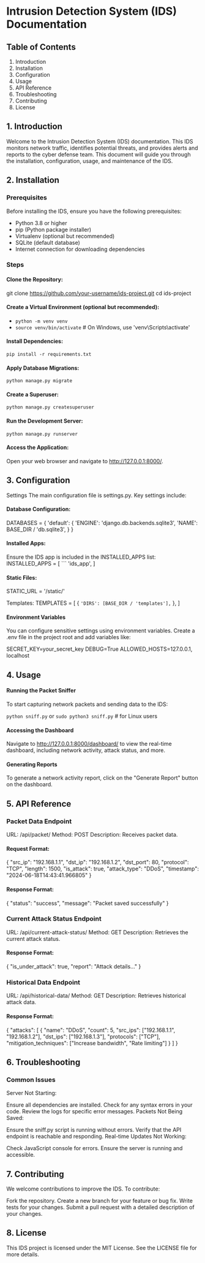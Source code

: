 # Intrusion Detection System (IDS) Documentation

## Table of Contents
1. Introduction
2. Installation
3. Configuration
4. Usage
5. API Reference
6. Troubleshooting
7. Contributing
8. License

## 1. Introduction
Welcome to the Intrusion Detection System (IDS) documentation. This IDS monitors network traffic, identifies potential threats, and provides alerts and reports to the cyber defense team. This document will guide you through the installation, configuration, usage, and maintenance of the IDS.

## 2. Installation
### Prerequisites
Before installing the IDS, ensure you have the following prerequisites:

- Python 3.8 or higher
- pip (Python package installer)
- Virtualenv (optional but recommended)
- SQLite (default database)
- Internet connection for downloading dependencies

### Steps
#### Clone the Repository:
git clone https://github.com/your-username/ids-project.git
cd ids-project

#### Create a Virtual Environment (optional but recommended):
- ```python -m venv venv```
- ```source venv/bin/activate```  # On Windows, use 'venv\Scripts\activate'

#### Install Dependencies:
```pip install -r requirements.txt```

#### Apply Database Migrations:
```python manage.py migrate```

#### Create a Superuser:
```python manage.py createsuperuser```

#### Run the Development Server:
```python manage.py runserver```

#### Access the Application:
Open your web browser and navigate to http://127.0.0.1:8000/.

## 3. Configuration
Settings
The main configuration file is settings.py. Key settings include:

#### Database Configuration:
DATABASES = {
    'default': {
        'ENGINE': 'django.db.backends.sqlite3',
        'NAME': BASE_DIR / 'db.sqlite3',
    }
}

#### Installed Apps:
Ensure the IDS app is included in the INSTALLED_APPS list:
INSTALLED_APPS = [
    ```
    'ids_app',
]

#### Static Files:
STATIC_URL = '/static/'

Templates:
TEMPLATES = [
    {
        ```
        'DIRS': [BASE_DIR / 'templates'],
        ```
    },
]

#### Environment Variables
You can configure sensitive settings using environment variables. Create a .env file in the project root and add variables like:

SECRET_KEY=your_secret_key
DEBUG=True
ALLOWED_HOSTS=127.0.0.1, localhost

## 4. Usage
#### Running the Packet Sniffer
To start capturing network packets and sending data to the IDS:

```python sniff.py``` or ```sudo python3 sniff.py``` # for Linux users

#### Accessing the Dashboard
Navigate to http://127.0.0.1:8000/dashboard/ to view the real-time dashboard, including network activity, attack status, and more.

#### Generating Reports
To generate a network activity report, click on the "Generate Report" button on the dashboard.

## 5. API Reference
### Packet Data Endpoint
URL: /api/packet/
Method: POST
Description: Receives packet data.

#### Request Format:
{
    "src_ip": "192.168.1.1",
    "dst_ip": "192.168.1.2",
    "dst_port": 80,
    "protocol": "TCP",
    "length": 1500,
    "is_attack": true,
    "attack_type": "DDoS",
    "timestamp": "2024-06-18T14:43:41.966805"
}

#### Response Format:
{
    "status": "success",
    "message": "Packet saved successfully"
}

### Current Attack Status Endpoint
URL: /api/current-attack-status/
Method: GET
Description: Retrieves the current attack status.

#### Response Format:
{
    "is_under_attack": true,
    "report": "Attack details..."
}
### Historical Data Endpoint
URL: /api/historical-data/
Method: GET
Description: Retrieves historical attack data.

#### Response Format:
{
    "attacks": [
        {
            "name": "DDoS",
            "count": 5,
            "src_ips": ["192.168.1.1", "192.168.1.2"],
            "dst_ips": ["192.168.1.3"],
            "protocols": ["TCP"],
            "mitigation_techniques": ["Increase bandwidth", "Rate limiting"]
        }
    ]
}

## 6. Troubleshooting
### Common Issues
Server Not Starting:

Ensure all dependencies are installed.
Check for any syntax errors in your code.
Review the logs for specific error messages.
Packets Not Being Saved:

Ensure the sniff.py script is running without errors.
Verify that the API endpoint is reachable and responding.
Real-time Updates Not Working:

Check JavaScript console for errors.
Ensure the server is running and accessible.

## 7. Contributing
We welcome contributions to improve the IDS. To contribute:

Fork the repository.
Create a new branch for your feature or bug fix.
Write tests for your changes.
Submit a pull request with a detailed description of your changes.

## 8. License
This IDS project is licensed under the MIT License. See the LICENSE file for more details.
